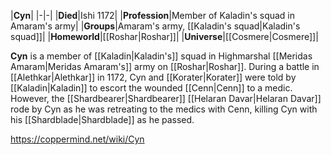 |**Cyn**|
|-|-|
|**Died**|Ishi 1172|
|**Profession**|Member of Kaladin's squad in Amaram's army|
|**Groups**|Amaram's army, [[Kaladin's squad\|Kaladin's squad]]|
|**Homeworld**|[[Roshar\|Roshar]]|
|**Universe**|[[Cosmere\|Cosmere]]|

**Cyn** is a member of [[Kaladin\|Kaladin's]] squad in Highmarshal [[Meridas Amaram\|Meridas Amaram's]] army on [[Roshar\|Roshar]].
During a battle in [[Alethkar\|Alethkar]] in 1172, Cyn and [[Korater\|Korater]] were told by [[Kaladin\|Kaladin]] to escort the wounded [[Cenn\|Cenn]] to a medic. However, the [[Shardbearer\|Shardbearer]] [[Helaran Davar\|Helaran Davar]] rode by Cyn as he was retreating to the medics with Cenn, killing Cyn with his [[Shardblade\|Shardblade]] as he passed.



https://coppermind.net/wiki/Cyn